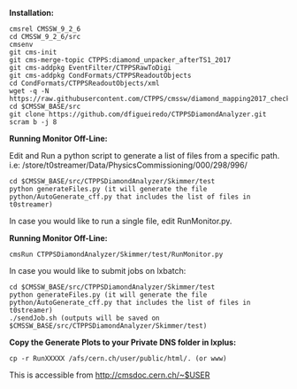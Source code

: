 <b>Installation:</b>

```
cmsrel CMSSW_9_2_6
cd CMSSW_9_2_6/src
cmsenv
git cms-init
git cms-merge-topic CTPPS:diamond_unpacker_afterTS1_2017
git cms-addpkg EventFilter/CTPPSRawToDigi
git cms-addpkg CondFormats/CTPPSReadoutObjects
cd CondFormats/CTPPSReadoutObjects/xml
wget -q -N https://raw.githubusercontent.com/CTPPS/cmssw/diamond_mapping2017_checkedTS1/CondFormats/CTPPSReadoutObjects/xml/mapping_timing_diamond_2017.xml
cd $CMSSW_BASE/src
git clone https://github.com/dfigueiredo/CTPPSDiamondAnalyzer.git
scram b -j 8
```

<b>Running Monitor Off-Line:</b>

Edit and Run a python script to generate a list of files from a specific path.
i.e: /store/t0streamer/Data/PhysicsCommissioning/000/298/996/

```
cd $CMSSW_BASE/src/CTPPSDiamondAnalyzer/Skimmer/test
python generateFiles.py (it will generate the file python/AutoGenerate_cff.py that includes the list of files in t0streamer)
```

In case you would like to run a single file, edit RunMonitor.py. 

<b>Running Monitor Off-Line:</b>

```
cmsRun CTPPSDiamondAnalyzer/Skimmer/test/RunMonitor.py
```
In case you would like to submit jobs on lxbatch:

```
cd $CMSSW_BASE/src/CTPPSDiamondAnalyzer/Skimmer/test
python generateFiles.py (it will generate the file python/AutoGenerate_cff.py that includes the list of files in t0streamer)
./sendJob.sh (outputs will be saved on $CMSSW_BASE/src/CTPPSDiamondAnalyzer/Skimmer/test)
```

<b>Copy the Generate Plots to your Private DNS folder in lxplus:</b>

```
cp -r RunXXXXX /afs/cern.ch/user/public/html/. (or www)
```

This is accessible from http://cmsdoc.cern.ch/~$USER
